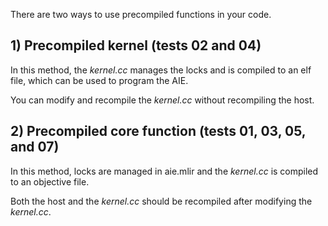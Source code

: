 There are two ways to use precompiled functions in your code.

## 1) Precompiled kernel (tests 02 and 04)

In this method, the *kernel.cc* manages the locks and is compiled to an elf file, which can be used to program the AIE.

You can modify and recompile the *kernel.cc* without recompiling the host.

## 2) Precompiled core function (tests 01, 03, 05, and 07)

In this method, locks are managed in aie.mlir and the *kernel.cc* is compiled to an objective file.

Both the host and the *kernel.cc* should be recompiled after modifying the *kernel.cc*. 
